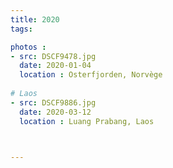 ```yaml
---
title: 2020
tags:

photos :
- src: DSCF9478.jpg
  date: 2020-01-04
  location : Osterfjorden, Norvège   
  
# Laos  
- src: DSCF9886.jpg
  date: 2020-03-12
  location : Luang Prabang, Laos   



---
```

